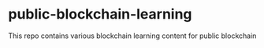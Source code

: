 # public-blockchain-learning
This repo contains various blockchain learning content for public blockchain
